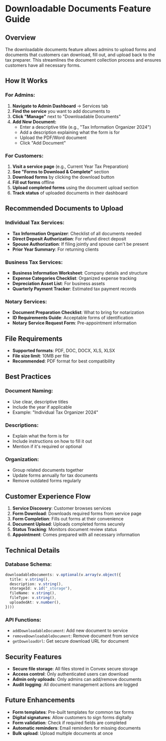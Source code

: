 # Downloadable Documents Feature Guide

## Overview
The downloadable documents feature allows admins to upload forms and documents that customers can download, fill out, and upload back to the tax preparer. This streamlines the document collection process and ensures customers have all necessary forms.

## How It Works

### For Admins:
1. **Navigate to Admin Dashboard** → Services tab
2. **Find the service** you want to add documents to
3. **Click "Manage"** next to "Downloadable Documents"
4. **Add New Document:**
   - Enter a descriptive title (e.g., "Tax Information Organizer 2024")
   - Add a description explaining what the form is for
   - Upload the PDF/Word document
   - Click "Add Document"

### For Customers:
1. **Visit a service page** (e.g., Current Year Tax Preparation)
2. **See "Forms to Download & Complete"** section
3. **Download forms** by clicking the download button
4. **Fill out forms** offline
5. **Upload completed forms** using the document upload section
6. **Track status** of uploaded documents in their dashboard

## Recommended Documents to Upload

### Individual Tax Services:
- **Tax Information Organizer**: Checklist of all documents needed
- **Direct Deposit Authorization**: For refund direct deposit
- **Spouse Authorization**: If filing jointly and spouse can't be present
- **Prior Year Summary**: For returning clients

### Business Tax Services:
- **Business Information Worksheet**: Company details and structure
- **Expense Categories Checklist**: Organized expense tracking
- **Depreciation Asset List**: For business assets
- **Quarterly Payment Tracker**: Estimated tax payment records

### Notary Services:
- **Document Preparation Checklist**: What to bring for notarization
- **ID Requirements Guide**: Acceptable forms of identification
- **Notary Service Request Form**: Pre-appointment information

## File Requirements
- **Supported formats**: PDF, DOC, DOCX, XLS, XLSX
- **File size limit**: 10MB per file
- **Recommended**: PDF format for best compatibility

## Best Practices

### Document Naming:
- Use clear, descriptive titles
- Include the year if applicable
- Example: "Individual Tax Organizer 2024"

### Descriptions:
- Explain what the form is for
- Include instructions on how to fill it out
- Mention if it's required or optional

### Organization:
- Group related documents together
- Update forms annually for tax documents
- Remove outdated forms regularly

## Customer Experience Flow

1. **Service Discovery**: Customer browses services
2. **Form Download**: Downloads required forms from service page
3. **Form Completion**: Fills out forms at their convenience
4. **Document Upload**: Uploads completed forms securely
5. **Status Tracking**: Monitors document review status
6. **Appointment**: Comes prepared with all necessary information

## Technical Details

### Database Schema:
```typescript
downloadableDocuments: v.optional(v.array(v.object({
  title: v.string(),
  description: v.string(),
  storageId: v.id("_storage"),
  fileName: v.string(),
  fileType: v.string(),
  uploadedAt: v.number(),
})))
```

### API Functions:
- `addDownloadableDocument`: Add new document to service
- `removeDownloadableDocument`: Remove document from service
- `getDownloadUrl`: Get secure download URL for document

## Security Features
- **Secure file storage**: All files stored in Convex secure storage
- **Access control**: Only authenticated users can download
- **Admin only uploads**: Only admins can add/remove documents
- **Audit logging**: All document management actions are logged

## Future Enhancements
- **Form templates**: Pre-built templates for common tax forms
- **Digital signatures**: Allow customers to sign forms digitally
- **Form validation**: Check if required fields are completed
- **Automatic reminders**: Email reminders for missing documents
- **Bulk upload**: Upload multiple documents at once